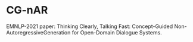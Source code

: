# CG-nAR
EMNLP-2021 paper: Thinking Clearly, Talking Fast: Concept-Guided Non-AutoregressiveGeneration for Open-Domain Dialogue Systems.
